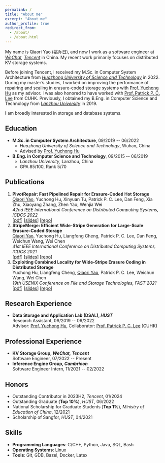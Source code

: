 ```yaml
---
permalink: /
title: "About me"
excerpt: "About me"
author_profile: true
redirect_from: 
  - /about/
  - /about.html
---
```


My name is Qiaori Yao (姚乔日), and now I work as a software engineer at *[WeChat](https://www.wechat.com/en/), [Tencent](https://www.tencent.com/en-us)* in China. My recent work primarily focuses on distributed KV storage systems.

Before joining Tencent, I received my M.Sc. in Computer System Architecture from [*Huazhong University of Science and Technology*](https://english.hust.edu.cn/) in 2022. During my master’s studies, I worked on improving the performance of repairing and scaling in erasure-coded storage systems with [Prof. Yuchong Hu](http://yuchonghu.com) as my advisor. I was also honored to have worked with [Prof. Patrick P. C. Lee](https://www.cse.cuhk.edu.hk/~pclee/www/index.html) from CUHK. Previously, I obtained my B.Eng. in Computer Science and Technology from [*Lanzhou University*](https://en.lzu.edu.cn/) in 2019.

I am broadly interested in storage and database systems.


## Education
- **M.Sc. in Computer System Architecture**, 09/2019 -- 06/2022
  - *Huazhong University of Science and Technology*, Wuhan, China
  - Advised by [Prof. Yuchong Hu](http://yuchonghu.com)
- **B.Eng. in Computer Science and Technology**, 09/2015 -- 06/2019
  - *Lanzhou University*, Lanzhou, China
  - GPA 85/100, Rank 5/70

## Publications
1. **PivotRepair: Fast Pipelined Repair for Erasure-Coded Hot Storage**<br>
  <ins>Qiaori Yao</ins>, Yuchong Hu, Xinyuan Tu, Patrick P. C. Lee, Dan Feng, Xia Zhu, Xiaoyang Zhang, Zhen Yao, Wenjia Wei<br>
  *42nd IEEE International Conference on Distributed Computing Systems, ICDCS 2022*<br>
  [[pdf](/files/icdcs22.pdf)] [[slides](/files/icdcs22_slides.pdf)] [[repo](https://github.com/YuchongHu/PivotRepair)]
2. **StripeMerge: Efficient Wide-Stripe Generation for Large-Scale Erasure-Coded Storage** <br>
  <u>Qiaori Yao</u>, Yuchong Hu, Liangfeng Cheng, Patrick P. C. Lee, Dan Feng, Weichun Wang, Wei Chen<br>
  *41st IEEE International Conference on Distributed Computing Systems, ICDCS 2021*<br>
  [[pdf](/files/icdcs21.pdf)] [[slides](/files/icdcs21_slides.pdf)] [[repo](https://github.com/YuchongHu/stripe-merge)]
3. **Exploiting Combined Locality for Wide-Stripe Erasure Coding in Distributed Storage** <br>
  Yuchong Hu, Liangfeng Cheng, <ins>Qiaori Yao</ins>, Patrick P. C. Lee, Weichun Wang, Wei Chen<br>
  *19th USENIX Conference on File and Storage Technologies, FAST 2021*<br>
  [[pdf](/files/fast21.pdf)] [[slides](/files/fast21_slides.pdf)] [[repo](https://github.com/YuchongHu/ecwide)]

## Research Experience
- **Data Storage and Application Lab (DSAL), *HUST***<br>
  Research Assistant, 09/2019 -- 06/2022<br>
  Advisor: [Prof. Yuchong Hu](http://yuchonghu.com), Collaborator: [Prof. Patrick P. C. Lee](https://www.cse.cuhk.edu.hk/~pclee/www/index.html) (CUHK)

## Professional Experience
- **KV Storage Group, *WeChat, Tencent***<br>
  Software Engineer, 07/2022 -- Present
- **Inference Engine Group, *Cambricon***<br>
  Software Engineer Intern, 11/2021 -- 02/2022

## Honors
- Outstanding Contributor in 2023H2, *Tencent*, 01/2024
- Outstanding Graduate (**Top 10%**), *HUST*, 06/2022
- National Scholarship for Graduate Students (**Top 1%**), *Ministry of Education of China*, 12/2021
- Scholarship of Sangfor, *HUST*, 04/2021

## Skills
- **Programming Languages**: C/C++, Python, Java, SQL, Bash
- **Operating Systems**: Linux
- **Tools**: Git, GDB, Bazel, Docker, Latex
